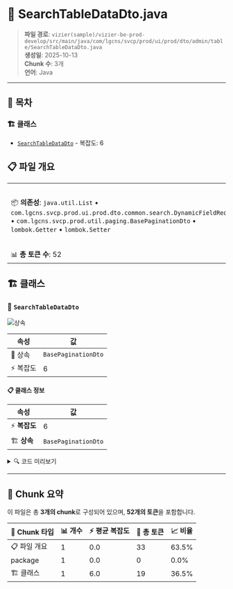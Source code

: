 # 📄 SearchTableDataDto.java

> **파일 경로**: `vizier(sample)/vizier-be-prod-develop/src/main/java/com/lgcns/svcp/prod/ui/prod/dto/admin/table/SearchTableDataDto.java`  
> **생성일**: 2025-10-13  
> **Chunk 수**: 3개  
> **언어**: Java
---

## 📑 목차

### 🏗️ 클래스
- [`SearchTableDataDto`](#class-searchtabledatadto) - 복잡도: 6

## 📋 파일 개요

| | |
|--|--|
| 📦 **의존성**: `java.util.List` • `com.lgcns.svcp.prod.ui.prod.dto.common.search.DynamicFieldReq` • `com.lgcns.svcp.prod.util.paging.BasePaginationDto` • `lombok.Getter` • `lombok.Setter` | ⚡ **총 복잡도**: 6 |
| 📊 **총 토큰 수**: 52 |  |



## 🏗️ 클래스

### <a id="class-searchtabledatadto"></a>🎯 `SearchTableDataDto`

![상속](https://img.shields.io/badge/상속-1개-blue)

| 속성 | 값 |
|------|----|
| 🧬 상속 | `BasePaginationDto` |
| ⚡ 복잡도 | 6 |



#### 📋 클래스 정보

| 속성 | 값 |
|------|----|
| ⚡ **복잡도** | 6 || 📍 **라인 범위** | 13-13 |
| 🏗️ **상속** | `BasePaginationDto` || 🏷️ **태그** | `class, java` |

<details>
<summary>🔍 코드 미리보기</summary>

```java
public class SearchTableDataDto extends BasePaginationDto {
	private String tableName;
	private List<String> selectColumns;
	private List<DynamicFieldReq> fieldSearchs;
	private String orderByClause;
}...
```

**Chunk 정보**
- 🆔 **ID**: `5b795055beb5`
- 📍 **라인**: 13-13
- 📊 **토큰**: 19
- 🏷️ **태그**: `class, java`

</details>

---





## 🧩 Chunk 요약

이 파일은 총 **3개의 chunk**로 구성되어 있으며, **52개의 토큰**을 포함합니다.

| 🧩 Chunk 타입 | 📊 개수 | ⚡ 평균 복잡도 | 📝 총 토큰 | 📈 비율 |
|---------------|--------|-------------|----------|--------|
| 📋 파일 개요 | 1 | 0.0 | 33 | 63.5% |
| package | 1 | 0.0 | 0 | 0.0% |
| 🏗️ 클래스 | 1 | 6.0 | 19 | 36.5% |

